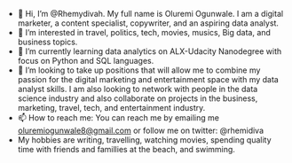 - 👋 Hi, I’m @Rhemydivah. My full name is Oluremi Ogunwale. I am a digital marketer, a content specialist, copywriter, and an aspiring data analyst. 
- 👀 I’m interested in travel, politics, tech, movies, musics, Big data, and business topics.
- 🌱 I’m currently learning data analytics on ALX-Udacity Nanodegree with focus on Python and SQL languages.
- 💞️ I’m looking to take up positions that will allow me to combine my passion for the digital marketing and entertainment space with my data analyst skills. I am also looking to network with people in the data science industry and also collaborate on projects in the business, marketing, travel, tech, and entertainment industry.
- 📫 How to reach me: You can reach me by emailing me oluremiogunwale8@gmail.com or follow me on twitter: @rhemidiva
-    My hobbies are writing, travelling, watching movies, spending quality time with friends and famillies at the beach, and swimming.
<!---
Rhemydivah/Rhemydivah is a ✨ special ✨ repository because its `README.md` (this file) appears on your GitHub profile.
You can click the Preview link to take a look at your changes.
--->
